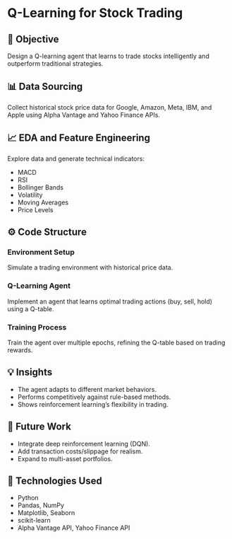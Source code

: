 # Q-Learning for Stock Trading

## 📌 Objective
Design a Q-learning agent that learns to trade stocks intelligently and outperform traditional strategies.

## 📊 Data Sourcing
Collect historical stock price data for Google, Amazon, Meta, IBM, and Apple using Alpha Vantage and Yahoo Finance APIs.

## 📈 EDA and Feature Engineering
Explore data and generate technical indicators:
- MACD
- RSI
- Bollinger Bands
- Volatility
- Moving Averages
- Price Levels

## ⚙️ Code Structure

### Environment Setup
Simulate a trading environment with historical price data.

### Q-Learning Agent
Implement an agent that learns optimal trading actions (buy, sell, hold) using a Q-table.

### Training Process
Train the agent over multiple epochs, refining the Q-table based on trading rewards.

## 💡 Insights
- The agent adapts to different market behaviors.
- Performs competitively against rule-based methods.
- Shows reinforcement learning’s flexibility in trading.

## 🚀 Future Work
- Integrate deep reinforcement learning (DQN).
- Add transaction costs/slippage for realism.
- Expand to multi-asset portfolios.

## 🧰 Technologies Used
- Python
- Pandas, NumPy
- Matplotlib, Seaborn
- scikit-learn
- Alpha Vantage API, Yahoo Finance API
